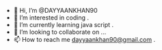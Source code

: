 - 👋 Hi, I’m @DAYYAANKHAN90
- 👀 I’m interested in coding .
- 🌱 I’m currently learning java script .
- 💞️ I’m looking to collaborate on ...
- 📫 How to reach me dayyaankhan90@gmail.com .

<!---
DAYYAANKHAN90/DAYYAANKHAN90 is a ✨ special ✨ repository because its `README.md` (this file) appears on your GitHub profile.
You can click the Preview link to take a look at your changes.
--->
